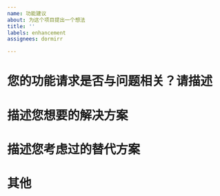 ```yaml
---
name: 功能建议
about: 为这个项目提出一个想法
title: ''
labels: enhancement
assignees: dormirr

---
```


# 您的功能请求是否与问题相关？请描述

<!--对问题所在的清晰而简明的描述。-->

<!--例如：当……的时候，我总是很沮丧。-->

# 描述您想要的解决方案

<!--对你想要发生的事情进行清晰而简明的描述。-->

# 描述您考虑过的替代方案

<!--对您考虑过的任何替代解决方案或功能进行清晰而简明的描述。-->

# 其他

<!--在此处添加有关功能请求的任何其他相关讨论或屏幕截图。-->
